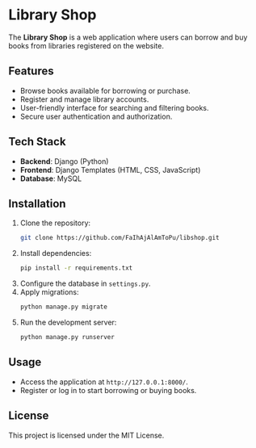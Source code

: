 # Library Shop

The **Library Shop** is a web application where users can borrow and buy books from libraries registered on the website.

## Features
- Browse books available for borrowing or purchase.
- Register and manage library accounts.
- User-friendly interface for searching and filtering books.
- Secure user authentication and authorization.

## Tech Stack
- **Backend**: Django (Python)
- **Frontend**: Django Templates (HTML, CSS, JavaScript)
- **Database**: MySQL

## Installation
1. Clone the repository:
    ```bash
    git clone https://github.com/FaIhAjAlAmToPu/libshop.git
    ```
2. Install dependencies:
    ```bash
    pip install -r requirements.txt
    ```
3. Configure the database in `settings.py`.
4. Apply migrations:
    ```bash
    python manage.py migrate
    ```
5. Run the development server:
    ```bash
    python manage.py runserver
    ```

## Usage
- Access the application at `http://127.0.0.1:8000/`.
- Register or log in to start borrowing or buying books.

## License
This project is licensed under the MIT License.
